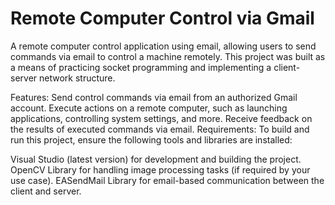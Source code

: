 # Remote Computer Control via Gmail
A remote computer control application using email, allowing users to send commands via email to control a machine remotely. This project was built as a means of practicing socket programming and implementing a client-server network structure.

Features:
Send control commands via email from an authorized Gmail account.
Execute actions on a remote computer, such as launching applications, controlling system settings, and more.
Receive feedback on the results of executed commands via email.
Requirements:
To build and run this project, ensure the following tools and libraries are installed:

Visual Studio (latest version) for development and building the project.
OpenCV Library for handling image processing tasks (if required by your use case).
EASendMail Library for email-based communication between the client and server.
